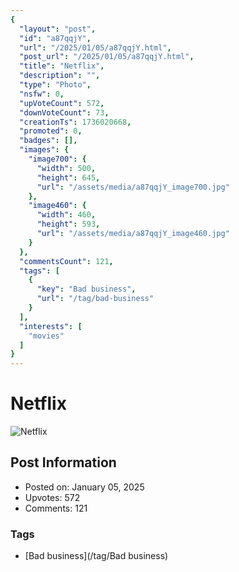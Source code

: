 ```yaml
---
{
  "layout": "post",
  "id": "a87qqjY",
  "url": "/2025/01/05/a87qqjY.html",
  "post_url": "/2025/01/05/a87qqjY.html",
  "title": "Netflix",
  "description": "",
  "type": "Photo",
  "nsfw": 0,
  "upVoteCount": 572,
  "downVoteCount": 73,
  "creationTs": 1736020668,
  "promoted": 0,
  "badges": [],
  "images": {
    "image700": {
      "width": 500,
      "height": 645,
      "url": "/assets/media/a87qqjY_image700.jpg"
    },
    "image460": {
      "width": 460,
      "height": 593,
      "url": "/assets/media/a87qqjY_image460.jpg"
    }
  },
  "commentsCount": 121,
  "tags": [
    {
      "key": "Bad business",
      "url": "/tag/bad-business"
    }
  ],
  "interests": [
    "movies"
  ]
}
---
```


# Netflix

![Netflix](/assets/media/a87qqjY_image700.jpg)

## Post Information

- Posted on: January 05, 2025
- Upvotes: 572
- Comments: 121

### Tags

- [Bad business](/tag/Bad business)
